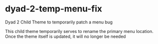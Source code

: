 # dyad-2-temp-menu-fix
Dyad 2 Child Theme to temporarily patch a menu bug

This child theme temporarily serves to rename the primary menu location.
Once the theme itself is updated, it will no longer be needed
